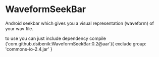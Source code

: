 WaveformSeekBar
===============

Android seekbar which gives you a visual representation (waveform) of your wav file.


to use you can just include dependency 
    compile ('com.github.dsibenik:WaveformSeekBar:0.2@aar'){
        exclude group: 'commons-io-2.4.jar'
    }
